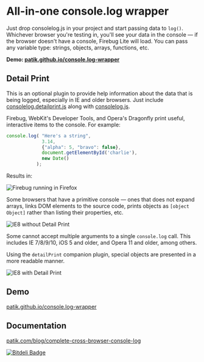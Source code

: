 # All-in-one console.log wrapper

Just drop consolelog.js in your project and start passing data to `log()`. Whichever browser you're testing in, you'll see your data in the console &mdash; if the browser doesn't have a console, Firebug Lite will load. You can pass any variable type: strings, objects, arrays, functions, etc.

**Demo: [patik.github.io/console.log-wrapper](http://patik.github.io/console.log-wrapper/)**

## Detail Print

This is an optional plugin to provide help information about the data that is being logged, especially in IE and older browsers. Just include [consolelog.detailprint.js](https://github.com/patik/console.log-wrapper/blob/master/consolelog.detailprint.js) along with [consolelog.js](https://github.com/patik/console.log-wrapper/blob/master/consolelog.js).

Firebug, WebKit's Developer Tools, and Opera's Dragonfly print useful, interactive items to the console. For example:

````js
console.log( "Here's a string",
             3.14,
             {"alpha": 5, "bravo": false},
             document.getElementById('charlie'),
             new Date()
           );
````

Results in:

![Firebug running in Firefox](https://raw.github.com/patik/console.log-wrapper/master/demo/firebug.png)

Some browsers that have a primitive console &mdash; ones that does not expand arrays, links DOM elements to the source code, prints objects as `[object Object]` rather than listing their properties, etc.

![IE8 without Detail Print](https://raw.github.com/patik/console.log-wrapper/master/demo/ie8-without-detail-print.png)

Some cannot accept multiple arguments to a single `console.log` call. This includes IE 7/8/9/10, iOS 5 and older, and Opera 11 and older, among others.

Using the `detailPrint` companion plugin, special objects are presented in a more readable manner.

![IE8 with Detail Print](https://raw.github.com/patik/console.log-wrapper/master/demo/ie8-with-detail-print.png)

## Demo

[patik.github.io/console.log-wrapper](http://patik.github.io/console.log-wrapper/)

## Documentation

[patik.com/blog/complete-cross-browser-console-log](http://patik.com/blog/complete-cross-browser-console-log)

[![Bitdeli Badge](https://d2weczhvl823v0.cloudfront.net/patik/console.log-wrapper/trend.png)](https://bitdeli.com/free "Bitdeli Badge")

